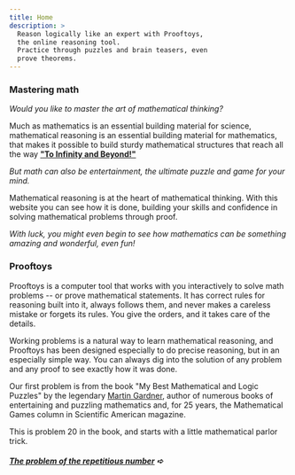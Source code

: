 ```yaml
---
title: Home
description: >
  Reason logically like an expert with Prooftoys,
  the online reasoning tool.
  Practice through puzzles and brain teasers, even
  prove theorems.
---
```


### Mastering math

*Would you like to master the art of mathematical thinking?*

Much as mathematics is an essential building material for science,
mathematical reasoning is an essential building material for
mathematics, that makes it possible to build sturdy mathematical
structures that reach all the way **<a target=_blank
href="https://www.youtube.com/watch?v=2VSYmGSJtCA">"To Infinity and
Beyond!"</a>**

*But math can also be entertainment, the ultimate puzzle and
game for your mind.*

Mathematical reasoning is at the heart of mathematical thinking.  With
this website you can see how it is done, building your skills and
confidence in solving mathematical problems through proof.

*With luck, you might even begin to see how mathematics can be
something amazing and wonderful, even fun!*

### Prooftoys
 
Prooftoys is a computer tool that works with you interactively to
solve math problems -- or prove mathematical statements.  It has
correct rules for reasoning built into it, always follows them, and
never makes a careless mistake or forgets its rules.  You give the
orders, and it takes care of the details.

Working problems is a natural way to learn mathematical reasoning, and
Prooftoys has been designed especially to do precise reasoning, but in
an especially simple way.  You can always dig into the solution of any
problem and any proof to see exactly how it was done.

Our first problem is from the book "My Best Mathematical and Logic
Puzzles" by the legendary <a target=_blank
href="https://en.wikipedia.org/wiki/Martin_Gardner">Martin
Gardner</a>, author of numerous books of entertaining and puzzling
mathematics and, for 25 years, the Mathematical Games column in
Scientific American magazine.

This is problem 20 in the book, and starts with a little mathematical
parlor trick.

##### [The problem of the repetitious number](/rep-num/) &#x27aa;
